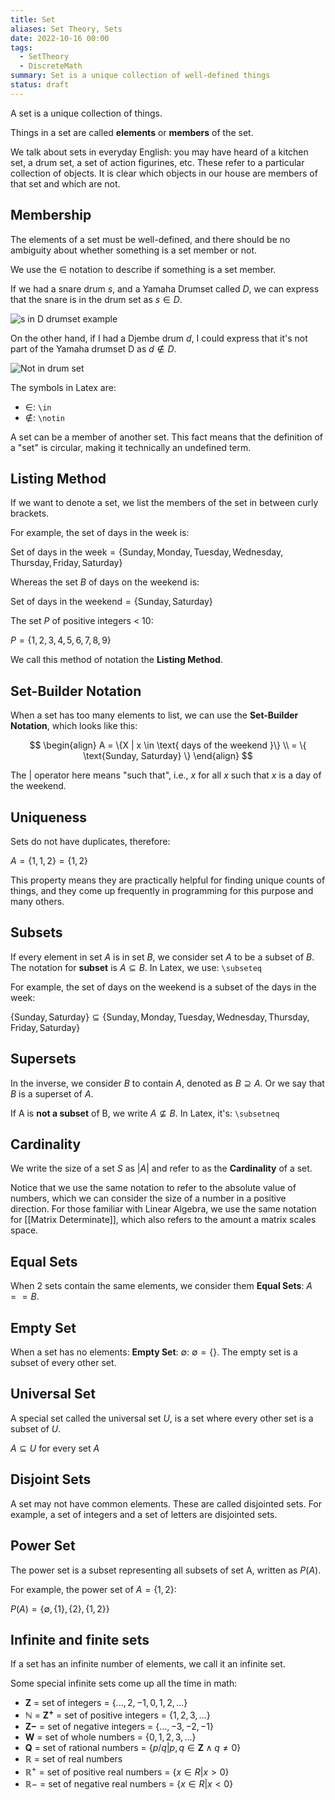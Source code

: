 ```yaml
---
title: Set
aliases: Set Theory, Sets
date: 2022-10-16 00:00
tags:
  - SetTheory
  - DiscreteMath
summary: Set is a unique collection of well-defined things
status: draft
---
```


A set is a unique collection of things.

Things in a set are called **elements** or **members** of the set.

We talk about sets in everyday English: you may have heard of a kitchen set, a drum set, a set of action figurines, etc. These refer to a particular collection of objects. It is clear which objects in our house are members of that set and which are not.

## Membership

The elements of a set must be well-defined, and there should be no ambiguity about whether something is a set member or not.

We use the $\in$ notation to describe if something is a set member.

If we had a snare drum $s$, and a Yamaha Drumset called $D$, we can express that the snare is in the drum set as $s \in D$.

![s in D drumset example](_media/sets-indrumset.png)

On the other hand, if I had a Djembe drum $d$, I could express that it's not part of the Yamaha drumset D as $d \notin D$.
 
![Not in drum set](/_media/sets-notindrumset.png)

The symbols in Latex are:

- $\in$: `\in`
- $\notin$: `\notin`

A set can be a member of another set. This fact means that the definition of a "set" is circular, making it technically an undefined term.

## Listing Method

If we want to denote a set, we list the members of the set in between curly brackets.

For example, the set of days in the week is:

$\text{Set of days in the week} = \{\text{Sunday}, \text{Monday}, \text{Tuesday}, \text{Wednesday}, \text{Thursday}, \text{Friday}, \text{Saturday}\}$

Whereas the set $B$ of days on the weekend is:

$\text{Set of days in the weekend} = \{\text{Sunday}, \text{Saturday}\}$

The set $P$ of positive integers < 10:

$P = \{1,2,3,4,5,6,7,8,9\}$

We call this method of notation the **Listing Method**.

## Set-Builder Notation

When a set has too many elements to list, we can use the **Set-Builder Notation**, which looks like this:

$$
\begin{align}
A = \{X | x \in \text{ days of the weekend }\} \\
= \{ \text{Sunday, Saturday} \}
\end{align}
$$

The $|$ operator here means "such that", i.e., $x$ for all $x$ such that $x$ is a day of the weekend.

## Uniqueness

Sets do not have duplicates, therefore:

$A = \{1, 1, 2\} = \{1, 2\}$

This property means they are practically helpful for finding unique counts of things, and they come up frequently in programming for this purpose and many others.

## Subsets

If every element in set $A$ is in set $B$, we consider set $A$ to be a subset of $B$. The notation for **subset** is $A \subseteq B$. In Latex, we use: `\subseteq`

For example, the set of days on the weekend is a subset of the days in the week:

$\{\text{Sunday}, \text{Saturday}\} \subseteq \{\text{Sunday}, \text{Monday}, \text{Tuesday}, \text{Wednesday}, \text{Thursday}, \text{Friday}, \text{Saturday}\}$

## Supersets

In the inverse, we consider $B$ to contain $A$, denoted as $B \supseteq A$. Or we say that $B$ is a superset of $A$.

If A is **not a subset** of B, we write $A \nsubseteq B$. In Latex, it's: `\subsetneq`

## Cardinality

We write the size of a set $S$ as $|A|$ and refer to as the **Cardinality** of a set.

Notice that we use the same notation to refer to the absolute value of numbers, which we can consider the size of a number in a positive direction. For those familiar with Linear Algebra, we use the same notation for [[Matrix Determinate]], which also refers to the amount a matrix scales space.

## Equal Sets

When 2 sets contain the same elements, we consider them **Equal Sets**: $A == B$.

## Empty Set

When a set has no elements: **Empty Set**: $\emptyset$: $\emptyset = \{\}$. The empty set is a subset of every other set.

## Universal Set

A special set called the universal set $U$, is a set where every other set is a subset of $U$. 

$A \subseteq U$ for every set $A$

## Disjoint Sets

A set may not have common elements. These are called disjointed sets. For example, a set of integers and a set of letters are disjointed sets.

## Power Set

The power set is a subset representing all subsets of set A, written as $P(A)$.

For example, the power set of $A = \{1, 2\}$:

$P(A) = \{\emptyset, \{1\}, \{2\}, \{1, 2\}\}$

## Infinite and finite sets

If a set has an infinite number of elements, we call it an infinite set.

Some special infinite sets come up all the time in math:

* $\mathbf{Z}$ = set of integers = $\{...,2,−1,0,1,2, ...\}$
* $\mathbb{N}$ = $\mathbf{Z^{+}}$ = set of positive integers = $\{1,2,3,...\}$
* $\mathbf{Z−}$ = set of negative integers = $\{. . . , −3, −2, −1\}$
* $\mathbf{W}$ = set of whole numbers = $\{0,1,2,3,...\}$
* $\mathbf{Q}$ = set of rational numbers = $\{p/q|p, q ∈ \mathbf{Z} ∧ q \neq 0\}$
* $\mathbb{R}$ = set of real numbers
* $\mathbb{R^{+}}$ = set of positive real numbers = $\{x ∈ R|x > 0\}$
* $\mathbb{R}−$ = set of negative real numbers = $\{x ∈ R|x < 0\}$
